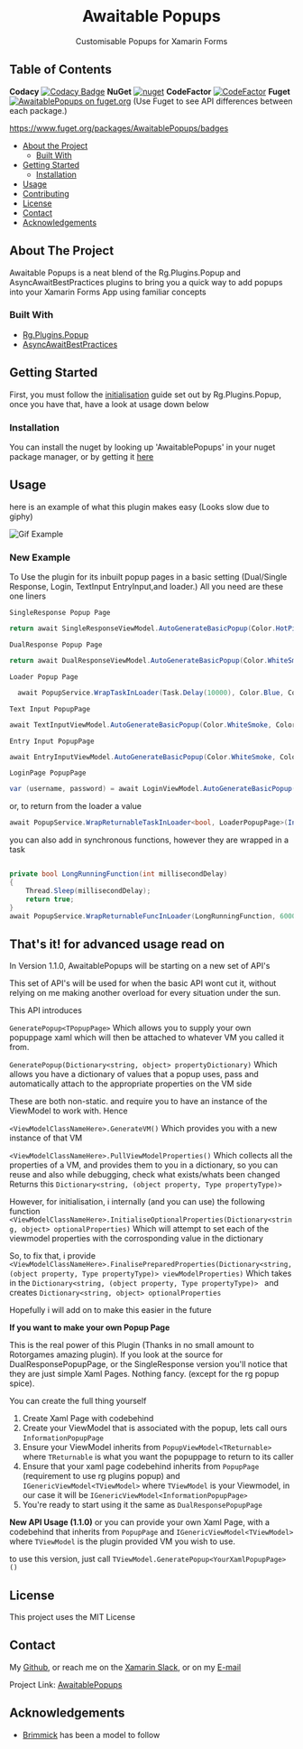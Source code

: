 
<br />
<p align="center">
  <h1 align="center">Awaitable Popups</h3>
  <p align="center">
    Customisable Popups for Xamarin Forms
    <br />
  </p>
</p>



<!-- TABLE OF CONTENTS -->

## Table of Contents

**Codacy**  [![Codacy Badge](https://api.codacy.com/project/badge/Grade/609f811983454f5babd100dabde256c1)](https://app.codacy.com/manual/LuckyDucko/AwaitablePopups?utm_source=github.com&utm_medium=referral&utm_content=LuckyDucko/AwaitablePopups&utm_campaign=Badge_Grade_Settings)
**NuGet** [![nuget](https://img.shields.io/nuget/v/AwaitablePopups.svg)](https://www.nuget.org/packages/AwaitablePopups/)
**CodeFactor** [![CodeFactor](https://www.codefactor.io/repository/github/luckyducko/awaitablepopups/badge)](https://www.codefactor.io/repository/github/luckyducko/awaitablepopups)
**Fuget** [![AwaitablePopups on fuget.org](https://www.fuget.org/packages/AwaitablePopups/badge.svg)](https://www.fuget.org/packages/AwaitablePopups)
(Use Fuget to see API differences between each package.)

https://www.fuget.org/packages/AwaitablePopups/badges
* [About the Project](#about-the-project)
  * [Built With](#built-with)
* [Getting Started](#getting-started)
  * [Installation](#installation)
* [Usage](#usage)
* [Contributing](#contributing)
* [License](#license)
* [Contact](#contact)
* [Acknowledgements](#acknowledgements)



<!-- ABOUT THE PROJECT -->
## About The Project


Awaitable Popups is a neat blend of the Rg.Plugins.Popup and AsyncAwaitBestPractices plugins to bring you a quick way to add popups into your Xamarin Forms App using familiar concepts 



### Built With
* [Rg.Plugins.Popup](https://github.com/rotorgames/Rg.Plugins.Popup)
* [AsyncAwaitBestPractices](https://github.com/brminnick/AsyncAwaitBestPractices)


<!-- GETTING STARTED -->
## Getting Started

First, you must follow the [initialisation](https://github.com/rotorgames/Rg.Plugins.Popup/wiki/Getting-started)
 guide set out by Rg.Plugins.Popup, once you have that, have a look at usage down below

### Installation

You can install the nuget by looking up 'AwaitablePopups' in your nuget package manager, or by getting it [here](https://www.nuget.org/packages/AwaitablePopups/)



<!-- USAGE EXAMPLES -->
## Usage
here is an example of what this plugin makes easy (Looks slow due to giphy)

![Gif Example](https://j.gifs.com/xn4mw9.gif)


### New Example
To Use the plugin for its inbuilt popup pages in a basic setting (Dual/Single Response, Login, TextInput EntryInput,and loader.) All you need are these one liners

`SingleResponse Popup Page`
```csharp
return await SingleResponseViewModel.AutoGenerateBasicPopup(Color.HotPink, Color.Black, "I Accept", Color.Gray, "Good Job, enjoy this single response example", "thumbsup.png");
```

`DualResponse Popup Page`
```csharp
return await DualResponseViewModel.AutoGenerateBasicPopup(Color.WhiteSmoke, Color.Red, "Okay", Color.WhiteSmoke, Color.Green, "Looks Good!", Color.DimGray, "This is an example of a dual response popup page", "thumbsup.png");
```

`Loader Popup Page`
```csharp
  await PopupService.WrapTaskInLoader(Task.Delay(10000), Color.Blue, Color.White, LoadingReasons(), Color.Black);
```

`Text Input PopupPage`
```csharp
await TextInputViewModel.AutoGenerateBasicPopup(Color.WhiteSmoke, Color.Red, "Cancel", Color.WhiteSmoke, Color.Green, "Submit", Color.DimGray, "Text input Example", string.Empty);
```
`Entry Input PopupPage`
```csharp
await EntryInputViewModel.AutoGenerateBasicPopup(Color.WhiteSmoke, Color.Red, "Cancel", Color.WhiteSmoke, Color.Green, "Submit", Color.DimGray, "Text input Example", string.Empty);
```

`LoginPage PopupPage`
```csharp
var (username, password) = await LoginViewModel.AutoGenerateBasicPopup(Color.WhiteSmoke, Color.Red, "Cancel", Color.WhiteSmoke, Color.Green, "Submit", Color.DimGray, string.Empty, "Username Here", string.Empty, "Password here", "thumbsup.png", 0, 0);
```

or, to return from the loader a value
```csharp
await PopupService.WrapReturnableTaskInLoader<bool, LoaderPopupPage>(IndepthCheckAgainstDatabase(), Color.Blue, Color.White, LoadingReasons(), Color.Black);
```

you can also add in synchronous functions, however they are wrapped in a task
```csharp

private bool LongRunningFunction(int millisecondDelay)
{
    Thread.Sleep(millisecondDelay);
    return true;
}
await PopupService.WrapReturnableFuncInLoader(LongRunningFunction, 6000, Color.Blue, Color.White, LoadingReasons(), Color.Black);

```

## That's it! for advanced usage read on

In Version 1.1.0, AwaitablePopups will be starting on a new set of API's

This set of API's will be used for when the basic API wont cut it, without relying on me making another overload for every situation under the sun.

This API introduces

 `GeneratePopup<TPopupPage>`
Which allows you to supply your own popuppage xaml which will then be attached to whatever VM you called it from. 

`GeneratePopup(Dictionary<string, object> propertyDictionary)`
Which allows you have a dictionary of values that a popup uses, pass and automatically attach to the appropriate properties on the VM side

These are both non-static. and require you to have an instance of the ViewModel to work with. Hence

`<ViewModelClassNameHere>.GenerateVM()`
Which provides you with a new instance of that VM

`<ViewModelClassNameHere>.PullViewModelProperties()`
Which collects all the properties of a VM, and provides them to you in a dictionary, so you can reuse and also while debugging, check what exists/whats been changed 
Returns this `Dictionary<string, (object property, Type propertyType)> `

However, for initialisation, i internally (and you can use) the following function
`<ViewModelClassNameHere>.InitialiseOptionalProperties(Dictionary<string, object> optionalProperties)`
Which will attempt to set each of the viewmodel properties with the corrosponding value in the dictionary

So, to fix that, i provide
`<ViewModelClassNameHere>.FinalisePreparedProperties(Dictionary<string, (object property, Type propertyType)> viewModelProperties)`
Which takes in the `Dictionary<string, (object property, Type propertyType)> ` and creates `Dictionary<string, object> optionalProperties`


Hopefully i will add on to make this easier in the future





**If you want to make your own Popup Page**

This is the real power of this Plugin (Thanks in no small amount to Rotorgames amazing plugin). If you look at the source for DualResponsePopupPage, or the SingleResponse version you'll notice that they are just simple Xaml Pages. Nothing fancy. (except for the rg popup spice). 

You can create the full thing yourself
1. Create Xaml Page with codebehind
2. Create your ViewModel that is associated with the popup, lets call ours `InformationPopupPage`
3. Ensure your ViewModel inherits from `PopupViewModel<TReturnable>` where `TReturnable` is what you want the popuppage to return to its caller
4. Ensure that your xaml page codebehind inherits from `PopupPage` (requirement to use rg plugins popup) and `IGenericViewModel<TViewModel>` where `TViewModel` is your Viewmodel, in our case it will be `IGenericViewModel<InformationPopupPage>`
5. You're ready to start using it the same as `DualResponsePopupPage`

**New API Usage (1.1.0)**
or you can provide your own Xaml Page, with a codebehind that inherits from `PopupPage` and `IGenericViewModel<TViewModel>` where `TViewModel` is the plugin provided VM you wish to use.

to use this version, just call `TViewModel.GeneratePopup<YourXamlPopupPage>()`



<!-- LICENSE -->
## License

This project uses the MIT License



<!-- CONTACT -->
## Contact

My [Github](https://github.com/LuckyDucko),
or reach me on the [Xamarin Slack](https://xamarinchat.herokuapp.com/),
or on my [E-mail](tyson@logchecker.com.au)

Project Link: [AwaitablePopups](https://github.com/LuckyDucko/AwaitablePopups)


<!-- ACKNOWLEDGEMENTS -->
## Acknowledgements
* [Brimmick](https://github.com/brminnick) has been a model to follow


